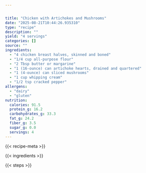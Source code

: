 ```yaml
---


title: "Chicken with Artichokes and Mushrooms"
date: "2025-08-21T10:44:26.935310"
type: "recipe"
description: ""
yield: "4 servings"
categories: []
source: ""
ingredients:
  - "4 chicken breast halves, skinned and boned"
  - "1/4 cup all-purpose flour"
  - "2 Tbsp butter or margarine"
  - "1 (16-ounce) can artichoke hearts, drained and quartered"
  - "1 (4-ounce) can sliced mushrooms"
  - "1 cup whipping cream"
  - "1/2 tsp cracked pepper"
allergens:
  - "dairy"
  - "gluten"
nutrition:
  calories: 91.5
  protein_g: 16.2
  carbohydrates_g: 33.3
  fat_g: 24.2
  fiber_g: 3.5
  sugar_g: 0.0
  servings: 4
---
```


{{< recipe-meta >}}

{{< ingredients >}}

{{< steps >}}
